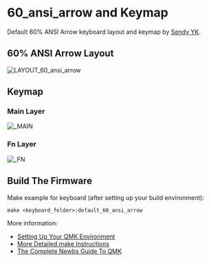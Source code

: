 # 60_ansi_arrow and Keymap

Default 60% ANSI Arrow keyboard layout and keymap by [Sendy YK](https://mr.sendyyk.com).

## 60% ANSI Arrow Layout

![LAYOUT_60_ansi_arrow](https://raw.githubusercontent.com/mrsendyyk/files/public/qmk/firmware/layouts/community/60_ansi_arrow/mrsendyyk/images/layout-60-ansi-arrow.png)

## Keymap

### Main Layer

![_MAIN](https://raw.githubusercontent.com/mrsendyyk/files/public/qmk/firmware/layouts/default/60_ansi_arrow/default_60_ansi_arrow/images/layout-60-ansi-arrow-keymap---layer-00.png)

### Fn Layer

![_FN](https://raw.githubusercontent.com/mrsendyyk/files/public/qmk/firmware/layouts/community/60_ansi_arrow/mrsendyyk/images/layout-60-ansi-arrow-keymap---layer-1.png)

## Build The Firmware

Make example for keyboard (after setting up your build environment):

    make <keyboard_folder>:default_60_ansi_arrow

More information:
* [Setting Up Your QMK Environment](https://docs.qmk.fm/#/getting_started_build_tools)
* [More Detailed make Instructions](https://docs.qmk.fm/#/getting_started_make_guide)
* [The Complete Newbs Guide To QMK](https://docs.qmk.fm/#/newbs)
